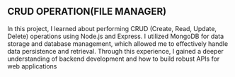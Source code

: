 CRUD OPERATION(FILE MANAGER)
------------------------------------------------
In this project, I learned about performing CRUD (Create, Read, Update, Delete) operations using Node.js and Express. I utilized MongoDB for data storage and database management, which allowed me to effectively handle data persistence and retrieval. Through this experience, I gained a deeper understanding of backend development and how to build robust APIs for web applications